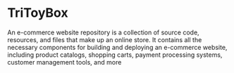 # TriToyBox
An e-commerce website repository is a collection of source code, resources, and files that make up an online store. It contains all the necessary components for building and deploying an e-commerce website, including product catalogs, shopping carts, payment processing systems, customer management tools, and more
